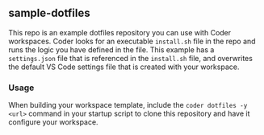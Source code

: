 ## sample-dotfiles

This repo is an example dotfiles repository you can use with Coder workspaces.
Coder looks for an executable `install.sh` file in the repo and runs the logic you
have defined in the file. This example has a `settings.json` file that is referenced
in the `install.sh` file, and overwrites the default VS Code settings file that
is created with your workspace.

### Usage

When building your workspace template, include the `coder dotfiles -y <url>` command
in your startup script to clone this repository and have it configure your workspace.
